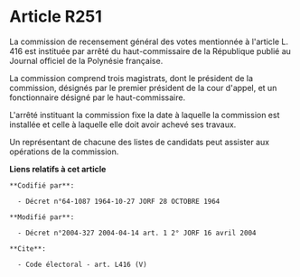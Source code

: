 # Article R251

La commission de recensement général des votes mentionnée à l'article L. 416 est instituée par arrêté du haut-commissaire de
la République publié au Journal officiel de la Polynésie française. 

La commission comprend trois magistrats, dont le président de la commission, désignés par le premier président de la cour
d'appel, et un fonctionnaire désigné par le haut-commissaire. 

L'arrêté instituant la commission fixe la date à laquelle la commission est installée et celle à laquelle elle doit avoir
achevé ses travaux. 

Un représentant de chacune des listes de candidats peut assister aux opérations de la commission.

**Liens relatifs à cet article**

	**Codifié par**:

	  - Décret n°64-1087 1964-10-27 JORF 28 OCTOBRE 1964

	**Modifié par**:

	  - Décret n°2004-327 2004-04-14 art. 1 2° JORF 16 avril 2004

	**Cite**:

	  - Code électoral - art. L416 (V)
